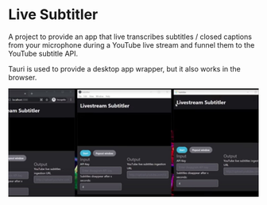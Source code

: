 # Live Subtitler

A project to provide an app that live transcribes subtitles / closed captions from your microphone during a YouTube live stream and funnel them to the YouTube subtitle API.

Tauri is used to provide a desktop app wrapper, but it also works in the browser.

![Cross platform pic](docs/cross-platform-pic.JPG)
